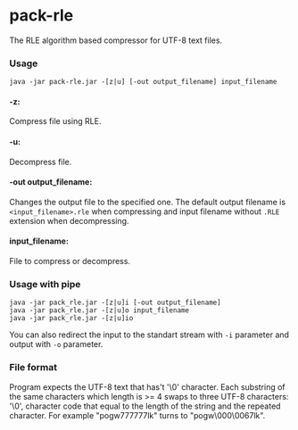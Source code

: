 # pack-rle
The RLE algorithm based compressor for UTF-8 text files.

### Usage
```
java -jar pack-rle.jar -[z|u] [-out output_filename] input_filename
```
#### -z:
Compress file using RLE.
#### -u:
Decompress file.

#### -out output_filename:
Changes the output file to the specified one. The default output filename is ```<input_filename>.rle``` when compressing
and input filename without ```.RLE``` extension when decompressing.

#### input_filename:
File to compress or decompress.

### Usage with pipe
```
java -jar pack_rle.jar -[z|u]i [-out output_filename]
java -jar pack_rle.jar -[z|u]o input_filename
java -jar pack_rle.jar -[z|u]io
```
You can also redirect the input to the standart stream with ```-i``` parameter and output with ```-o``` parameter.

### File format

Program expects the UTF-8 text that has't '\0' character.
Each substring of the same characters which length is >= 4 swaps to three UTF-8 characters: '\0', character code that equal to the length
of the string and the repeated character.
For example "pogw777777lk" turns to "pogw\000\0067lk".
